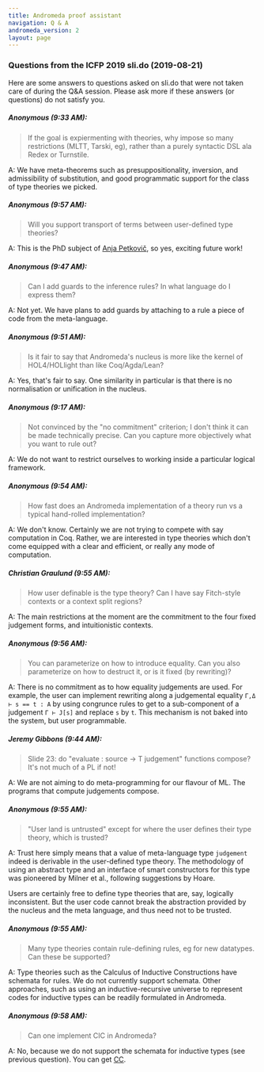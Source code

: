 ```yaml
---
title: Andromeda proof assistant
navigation: Q & A
andromeda_version: 2
layout: page
---
```


### Questions from the ICFP 2019 sli.do (2019-08-21)

Here are some answers to questions asked on sli.do that were not taken care of
during the Q&A session. Please ask more if these answers (or questions) do not
satisfy you.

##### Anonymous (9:33 AM):

> If the goal is expiermenting with theories, why impose so many restrictions (MLTT, Tarski, eg), rather than a purely syntactic DSL ala Redex or Turnstile.

A: We have meta-theorems such as presuppositionality, inversion, and
admissibility of substitution, and good programmatic support for the class of
type theories we picked.

##### Anonymous (9:57 AM):

> Will you support transport of terms between user-defined type theories?

A: This is the PhD subject of [Anja Petkovič](anjapetkovic.com), so yes,
exciting future work!

##### Anonymous (9:47 AM):

> Can I add guards to the inference rules? In what language do I express them?

A: Not yet. We have plans to add guards by attaching to a rule a piece of code
from the meta-language.

##### Anonymous (9:51 AM):

> Is it fair to say that Andromeda's nucleus is more like the kernel of HOL4/HOLlight than like Coq/Agda/Lean?

A: Yes, that's fair to say. One similarity in particular is that there is no
normalisation or unification in the nucleus.

##### Anonymous (9:17 AM):

> Not convinced by the "no commitment" criterion; I don't think it can be made technically precise. Can you capture more objectively what you want to rule out?

A: We do not want to restrict ourselves to working inside a particular logical
framework.

##### Anonymous (9:54 AM):

> How fast does an Andromeda implementation of a theory run vs a typical hand-rolled implementation?

A: We don't know. Certainly we are not trying to compete with say computation
in Coq. Rather, we are interested in type theories which don't come equipped
with a clear and efficient, or really any mode of computation.


##### Christian Graulund (9:55 AM):

> How user definable is the type theory? Can I have say Fitch-style contexts or a context split regions?

A: The main restrictions at the moment are the commitment to the four fixed
judgement forms, and intuitionistic contexts.

##### Anonymous (9:56 AM):

> You can parameterize on how to introduce equality. Can you also parameterize on how to destruct it, or is it fixed (by rewriting)?

A: There is no commitment as to how equality judgements are used. For example,
the user can implement rewriting along a judgemental equality `Γ,Δ ⊢ s == t : A` by using
congrunce rules to get to a sub-component of a judgement `Γ ⊢ J[s]` and replace
`s` by `t`. This mechanism is not baked into the system, but user programmable.


##### Jeremy Gibbons (9:44 AM):

> Slide 23: do "evaluate : source -> T judgement" functions compose? It's not much of a PL if not!

A: We are not aiming to do meta-programming for our flavour of ML. The
programs that compute judgements compose.

##### Anonymous (9:55 AM):

> "User land is untrusted" except for where the user defines their type theory, which is trusted?

A: Trust here simply means that a value of meta-language type `judgement`
indeed is derivable in the user-defined type theory. The methodology of using
an abstract type and an interface of smart constructors for this type was
pioneered by Milner et al., following suggestions by Hoare.

Users are certainly free to define type theories that are, say, logically
inconsistent. But the user code cannot break the abstraction provided by the
nucleus and the meta language, and thus need not to be trusted.

##### Anonymous (9:55 AM):

> Many type theories contain rule-defining rules, eg for new datatypes. Can these be supported?

A: Type theories such as the Calculus of Inductive Constructions have schemata
for rules. We do not currently support schemata. Other approaches, such as
using an inductive-recursive universe to represent codes for inductive types
can be readily formulated in Andromeda.

##### Anonymous (9:58 AM):

> Can one implement CIC in Andromeda?

A: No, because we do not support the schemata for inductive types (see previous
question). You can get [CC](https://github.com/Andromedans/andromeda/blob/master/theories/calculus_of_constructions.m31).

